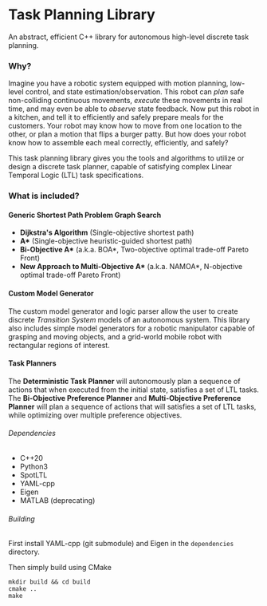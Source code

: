 # Task Planning Library

An abstract, efficient C++ library for autonomous high-level discrete task planning.

### Why?

Imagine you have a robotic system equipped with motion planning, low-level control, and state estimation/observation. This robot can *plan* safe non-colliding continuous movements, *execute* these movements in real time, and may even be able to *observe* state feedback. Now put this robot in a kitchen, and tell it to efficiently and safely prepare meals for the customers. Your robot may know how to move from one location to the other, or plan a motion that flips a burger patty. But how does your robot know how to assemble each meal correctly, efficiently, and safely? 

This task planning library gives you the tools and algorithms to utilize or design a discrete task planner, capable of satisfying complex Linear Temporal Logic (LTL) task specifications.

### What is included?

#### Generic Shortest Path Problem Graph Search
 - **Dijkstra's Algorithm** (Single-objective shortest path)
 - **A\*** (Single-objective heuristic-guided shortest path)
 - **Bi-Objective A\*** (a.k.a. BOA*, Two-objective optimal trade-off Pareto Front)
 - **New Approach to Multi-Objective A\*** (a.k.a. NAMOA*, N-objective optimal trade-off Pareto Front)

#### Custom Model Generator
The custom model generator and logic parser allow the user to create discrete *Transition System* models of an autonomous system. This library also includes simple model generators for a robotic manipulator capable of grasping and moving objects, and a grid-world mobile robot with rectangular regions of interest.

#### Task Planners
The **Deterministic Task Planner** will autonomously plan a sequence of actions that when executed from the initial state, satisfies a set of LTL tasks. The **Bi-Objective Preference Planner** and **Multi-Objective Preference Planner** will plan a sequence of actions that will satisfies a set of LTL tasks, while optimizing over multiple preference objectives.


###### Dependencies
 - C++20
 - Python3
 - SpotLTL
 - YAML-cpp
 - Eigen
 - MATLAB (deprecating)


###### Building
First install YAML-cpp (git submodule) and Eigen in the `dependencies` directory.

Then simply build using CMake
```
mkdir build && cd build
cmake ..
make
```
